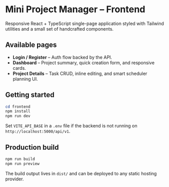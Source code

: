 # Mini Project Manager – Frontend

Responsive React + TypeScript single-page application styled with Tailwind utilities and a small set of handcrafted components.

## Available pages

- **Login / Register** – Auth flow backed by the API.
- **Dashboard** – Project summary, quick creation form, and responsive cards.
- **Project Details** – Task CRUD, inline editing, and smart scheduler planning UI.

## Getting started

```powershell
cd frontend
npm install
npm run dev
```

Set `VITE_API_BASE` in a `.env` file if the backend is not running on `http://localhost:5000/api/v1`.

## Production build

```powershell
npm run build
npm run preview
```

The build output lives in `dist/` and can be deployed to any static hosting provider.

